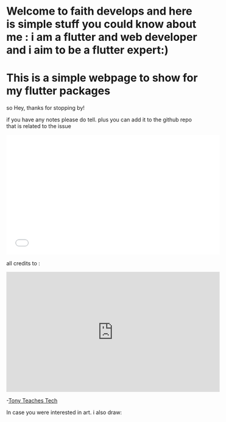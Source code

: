 <!DOCTYPE html>
<html lang="en">
<head>
    <meta charset="utf-8"/>
    <h1>Welcome to faith develops and here is simple stuff you could know about me : i am a flutter and web developer and i aim to be a flutter expert:)</h1>
</head>
<body>
<h1>This is  a simple webpage to show for my flutter packages</h1>
<p>so Hey, thanks for stopping by! </p>
  <p> if you have any notes please do tell. plus you can add it to the github repo that is related to the issue</p>
    <link href="styles.css" rel="stylesheet" type="text/css"/>
  <iframe width="560" height="315" src="[https://www.youtube.com/embed/o5g-lUuFgpg](https://medium.com/@faithdevelops)" title="medium website" frameborder="0" allow="accelerometer; autoplay; clipboard-write; encrypted-media; gyroscope; picture-in-picture" allowfullscreen></iframe>
  <p> all credits to :</p>
<iframe width="560" height="315" src="https://www.youtube.com/embed/o5g-lUuFgpg" title="YouTube video player" frameborder="0" allow="accelerometer; autoplay; clipboard-write; encrypted-media; gyroscope; picture-in-picture" allowfullscreen></iframe>
<p>-<a href="https://tonyteaches.tech" target="_blank">Tony Teaches Tech</a></p>
 In case you were interested in art. i also draw: <script src="https://apps.elfsight.com/p/platform.js" defer></script>
<div class="elfsight-app-ae99a9eb-fa29-489d-9e09-6bcf7b30a5c0"></div>
 
</body>
</html>
